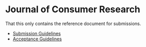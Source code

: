 # Journal of Consumer Research

That this only contains the reference document for submissions.

- [Submission Guidelines](https://consumerresearcher.com/manuscript-preparation)
- [Acceptance Guidelines](./stylesheet.pdf)
